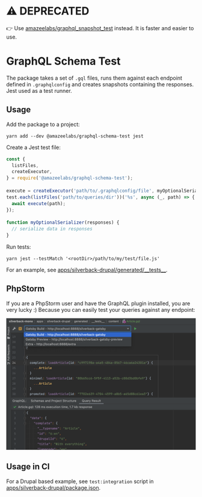 # ⚠️ DEPRECATED

👉 Use
[amazeelabs/graphql_snapshot_test](https://github.com/AmazeeLabs/silverback-mono/tree/development/packages/composer/amazeelabs/graphql_snapshot_test)
instead. It is faster and easier to use.

# GraphQL Schema Test

The package takes a set of `.gql` files, runs them against each endpoint defined
in `.graphqlconfig` and creates snapshots containing the responses. Jest used as
a test runner.

## Usage

Add the package to a project:

```
yarn add --dev @amazeelabs/graphql-schema-test jest
```

Create a Jest test file:

```js
const {
  listFiles,
  createExecutor,
} = require('@amazeelabs/graphql-schema-test');

execute = createExecutor('path/to/.graphqlconfig/file', myOptionalSerializer);
test.each(listFiles('path/to/queries/dir'))('%s', async (_, path) => {
  await execute(path);
});

function myOptionalSerializer(responses) {
  // serialize data in responses
}
```

Run tests:

```
yarn jest --testMatch '<rootDir>/path/to/my/test/file.js'
```

For an example, see
[apps/silverback-drupal/generated/\_\_tests\_\_](../../../../apps/silverback-drupal/generated/__tests__).

## PhpStorm

If you are a PhpStorm user and have the GraphQL plugin installed, you are very
lucky :) Because you can easily test your queries against any endpoint:

![Run queries in PhpStorm](docs/phpstorm.png)

## Usage in CI

For a Drupal based example, see `test:integration` script in
[apps/silverback-drupal/package.json](../../../../apps/silverback-drupal/package.json).
